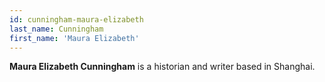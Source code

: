 ```yaml
---
id: cunningham-maura-elizabeth
last_name: Cunningham
first_name: 'Maura Elizabeth'
---
```

**Maura Elizabeth Cunningham** is a historian and writer based in Shanghai.